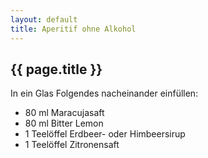 ```yaml
---
layout: default
title: Aperitif ohne Alkohol
---
```


## {{ page.title }}

In ein Glas Folgendes nacheinander einfüllen:

- 80 ml Maracujasaft
- 80 ml Bitter Lemon
- 1 Teelöffel Erdbeer- oder Himbeersirup
- 1 Teelöffel Zitronensaft

